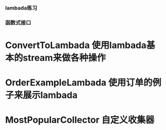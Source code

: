 <h3>lambada练习</h3>
<h3>函数式接口</h3>

# ConvertToLambada   使用lambada基本的stream来做各种操作

# OrderExampleLambada  使用订单的例子来展示lambada

# MostPopularCollector 自定义收集器